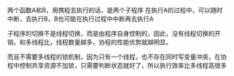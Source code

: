 两个函数A和B，用携程去执行的话，是两个子程序
在执行A的过程中，可以随时中断，去执行B，B也可能在执行过程中中断再去执行A

子程序的切换不是线程切换，而是由程序自身控制的，因此，没有线程切换的开销，和多线程比，线程数量越多，协程的性能优势就越明显。

而且不需要多线程的锁机制，因为只有一个线程，也不存在同时写变量冲突，在协程中控制共享资源不加锁，只需要判断状态就好了，所以执行效率比多线程高很多